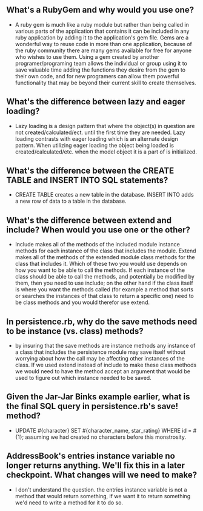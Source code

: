 ## What's a RubyGem and why would you use one?
+ A ruby gem is much like a ruby module but rather than being called in various parts of the application that contains it can be included in any ruby application by adding it to the application's gem file.  Gems are a wonderful way to reuse code in more than one application, because of the ruby community there are many gems available for free for anyone who wishes to use them. Using a gem created by another programer/programing team allows the individual or group using it to save valuable time adding the functions they desire from the gem to their own code, and for new programers can allow them powerful functionality that may be beyond their current skill to create themselves.

## What's the difference between lazy and eager loading?
+ Lazy loading is a design pattern that where the object(s) in question are not created/calculated/ect. until the first time they are needed.  Lazy loading contrasts with eager loading which is an alternate design pattern.  When utilizing eager loading the object being loaded is created/calculated/etc. when the model object it is a part of is initialized.

## What's the difference between the CREATE TABLE and INSERT INTO SQL statements?
+ CREATE TABLE creates a new table in the database.  INSERT INTO adds a new row of data to a table in the database.

## What's the difference between extend and include? When would you use one or the other?
+  Include makes all of the methods of the included module instance methods for each instance of the class that includes the module.  Extend makes all of the methods of the extended module class methods for the class that includes it.  Which of these two you would use depends on how you want to be able to call the methods.  If each instance of the class should be able to call the methods, and potentially be modified by them, then you need to use include; on the other hand if the class itself is where you want the methods called (for example a method that sorts or searches the instances of that class to return a specific one) need to be class methods and you would therefor use extend.

## In persistence.rb, why do the save methods need to be instance (vs. class) methods?
+ by insuring that the save methods are instance methods any instance of a class that includes the persistence module may save itself without worrying about how the call may be affecting other instances of the class. If we used extend instead of include to make these class methods we would need to have the method accept an argument that would be used to figure out which instance needed to be saved.

## Given the Jar-Jar Binks example earlier, what is the final SQL query in persistence.rb's save! method?
+ UPDATE #{character}
  SET #{character_name, star_rating}
  WHERE id = #{1}; assuming we had created no characters before this monstrosity.  

## AddressBook's entries instance variable no longer returns anything. We'll fix this in a later checkpoint. What changes will we need to make?
+ I don't understand the question.  the entries instance variable is not a method that would return something, if we want it to return something we'd need to write a method for it to do so. 
